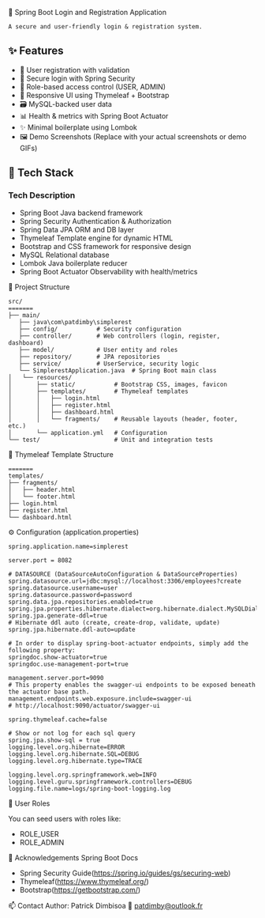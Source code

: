 🔐 Spring Boot Login and Registration Application

    A secure and user-friendly login & registration system.

✨ Features
-------------
+ 📝 User registration with validation
+ 🔐 Secure login with Spring Security
+ 👤 Role-based access control (USER, ADMIN)
+ 🎨 Responsive UI using Thymeleaf + Bootstrap
+ 🗃️ MySQL-backed user data
+ 📊 Health & metrics with Spring Boot Actuator
+ ✨ Minimal boilerplate using Lombok
+ 🖼️ Demo Screenshots
(Replace with your actual screenshots or demo GIFs)

🧱 Tech Stack
-------------
### Tech	        Description

+ Spring Boot	    Java backend framework
+ Spring Security	Authentication & Authorization
+ Spring Data JPA	ORM and DB layer
+ Thymeleaf	        Template engine for dynamic HTML
+ Bootstrap and	CSS framework for responsive design
+ MySQL	            Relational database
+ Lombok	        Java boilerplate reducer
+ Spring Boot Actuator	Observability with health/metrics

📁 Project Structure
```
src/
=======
├── main/
   ├── java\com\patdimby\simplerest
   ├── config/           # Security configuration
   ├── controller/       # Web controllers (login, register, dashboard)
   ├── model/            # User entity and roles
   ├── repository/       # JPA repositories
   ├── service/          # UserService, security logic
   └── SimplerestApplication.java  # Spring Boot main class
│   └── resources/
│       ├── static/           # Bootstrap CSS, images, favicon
│       ├── templates/        # Thymeleaf templates
│       │   ├── login.html
│       │   ├── register.html
│       │   ├── dashboard.html
│       │   └── fragments/    # Reusable layouts (header, footer, etc.)
│       └── application.yml   # Configuration
└── test/                     # Unit and integration tests
```
🧩 Thymeleaf Template Structure
```
=======
templates/
├── fragments/
│   ├── header.html
│   └── footer.html
├── login.html
├── register.html
└── dashboard.html
```

⚙️ Configuration (application.properties)
```properties
spring.application.name=simplerest

server.port = 8082

# DATASOURCE (DataSourceAutoConfiguration & DataSourceProperties)
spring.datasource.url=jdbc:mysql://localhost:3306/employees?create
spring.datasource.username=user
spring.datasource.password=password
spring.data.jpa.repositories.enabled=true
spring.jpa.properties.hibernate.dialect=org.hibernate.dialect.MySQLDialect
spring.jpa.generate-ddl=true
# Hibernate ddl auto (create, create-drop, validate, update)
spring.jpa.hibernate.ddl-auto=update

# In order to display spring-boot-actuator endpoints, simply add the following property:
springdoc.show-actuator=true
springdoc.use-management-port=true

management.server.port=9090
# This property enables the swagger-ui endpoints to be exposed beneath the actuator base path.
management.endpoints.web.exposure.include=swagger-ui
# http://localhost:9090/actuator/swagger-ui

spring.thymeleaf.cache=false

# Show or not log for each sql query
spring.jpa.show-sql = true
logging.level.org.hibernate=ERROR
logging.level.org.hibernate.SQL=DEBUG
logging.level.org.hibernate.type=TRACE

logging.level.org.springframework.web=INFO
logging.level.guru.springframework.controllers=DEBUG
logging.file.name=logs/spring-boot-logging.log
```
🧪 User Roles

You can seed users with roles like:
+ ROLE_USER
+ ROLE_ADMIN

🙌 Acknowledgements
Spring Boot Docs

+ Spring Security Guide(https://spring.io/guides/gs/securing-web)
+ Thymeleaf(https://www.thymeleaf.org/)
+ Bootstrap(https://getbootstrap.com/)

📫 Contact
Author: Patrick Dimbisoa
📧 patdimby@outlook.fr
